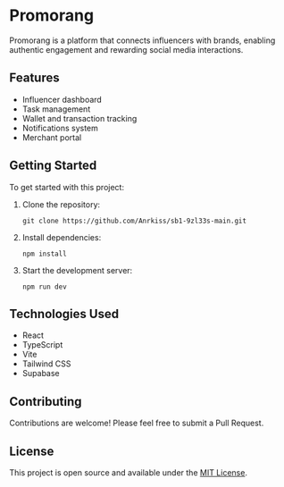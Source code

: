 # Promorang

Promorang is a platform that connects influencers with brands, enabling authentic engagement and rewarding social media interactions.

## Features

- Influencer dashboard
- Task management
- Wallet and transaction tracking
- Notifications system
- Merchant portal

## Getting Started

To get started with this project:

1. Clone the repository:
   ```
   git clone https://github.com/Anrkiss/sb1-9zl33s-main.git
   ```

2. Install dependencies:
   ```
   npm install
   ```

3. Start the development server:
   ```
   npm run dev
   ```

## Technologies Used

- React
- TypeScript
- Vite
- Tailwind CSS
- Supabase

## Contributing

Contributions are welcome! Please feel free to submit a Pull Request.

## License

This project is open source and available under the [MIT License](LICENSE).